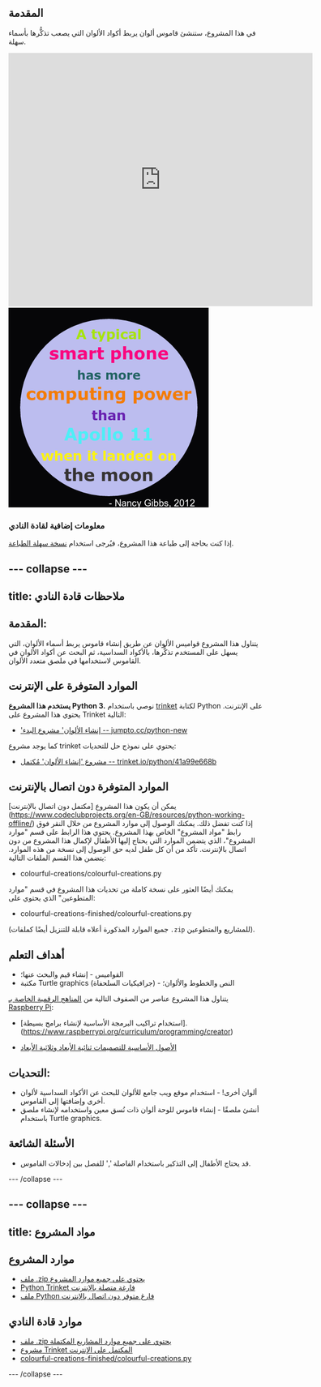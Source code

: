 ## المقدمة

في هذا المشروع، ستنشئ قاموس ألوان يربط أكواد الألوان التي يصعب تذكُّرها بأسماء سهلة.  

<div class="trinket">
  <iframe src="https://trinket.io/embed/python/41a99e668b?outputOnly=true&start=result" width="600" height="500" frameborder="0" marginwidth="0" marginheight="0" allowfullscreen>
  </iframe>
  <img src="images/colourful-finished.png">
</div>

### معلومات إضافية لقادة النادي

إذا كنت بحاجة إلى طباعة هذا المشروع، فيُرجى استخدام [نسخة سهلة الطباعة](https://projects.raspberrypi.org/en/projects/colourful-creations/print).


--- collapse ---
---
title: ملاحظات قادة النادي
---


## المقدمة:
يتناول هذا المشروع قواميس الألوان عن طريق إنشاء قاموس يربط أسماء الألوان، التي يسهل على المستخدم تذكُّرها، بالأكواد السداسية، ثم البحث عن أكواد الألوان في القاموس لاستخدامها في ملصق متعدد الألوان. 

## الموارد المتوفرة على الإنترنت

__يستخدم هذا المشروع Python 3.__ نوصي باستخدام [trinket](https://trinket.io/) لكتابة Python على الإنترنت. يحتوي هذا المشروع على Trinket التالية:

+ ['إنشاء الألوان' مشروع البدء -- jumpto.cc/python-new](http://jumpto.cc/python-new)

كما يوجد مشروع trinket يحتوي على نموذج حل للتحديات:

+ [مشروع 'إنشاء الألوان' مُكتمل -- trinket.io/python/41a99e668b](https://trinket.io/python/41a99e668b)

## الموارد المتوفرة دون اتصال بالإنترنت
يمكن أن يكون هذا المشروع [مكتمل دون اتصال بالإنترنت] (https://www.codeclubprojects.org/en-GB/resources/python-working-offline/) إذا كنت تفضل ذلك. يمكنك الوصول إلى موارد المشروع من خلال النقر فوق رابط "مواد المشروع" الخاص بهذا المشروع. يحتوي هذا الرابط على قسم "موارد المشروع"، الذي يتضمن الموارد التي يحتاج إليها الأطفال لإكمال هذا المشروع من دون اتصال بالإنترنت. تأكد من أن كل طفل لديه حق الوصول إلى نسخة من هذه الموارد. يتضمن هذا القسم الملفات التالية:

+ colourful-creations/colourful-creations.py

يمكنك أيضًا العثور على نسخة كاملة من تحديات هذا المشروع في قسم "موارد المتطوعين" الذي يحتوي على:

+ colourful-creations-finished/colourful-creations.py

(جميع الموارد المذكورة أعلاه قابلة للتنزيل أيضًا كملفات `.zip` للمشاريع والمتطوعين).

## أهداف التعلم
+ القواميس - إنشاء قيم والبحث عنها؛
+ مكتبة Turtle graphics (جرافيكيات السلحفاة) - النص والخطوط والألوان؛

يتناول هذا المشروع عناصر من الصفوف التالية من [المناهج الرقمية الخاصة بـ Raspberry Pi](http://rpf.io/curriculum):

+ [استخدام تراكيب البرمجة الأساسية لإنشاء برامج بسيطة].(https://www.raspberrypi.org/curriculum/programming/creator)

+ [الأصول الأساسية للتصميمات ثنائية الأبعاد وثلاثية الأبعاد](https://www.raspberrypi.org/curriculum/design/creator)

## التحديات:
+ ألوان أخرى! - استخدام موقع ويب جامع للألوان للبحث عن الأكواد السداسية لألوان أخرى وإضافتها إلى القاموس. 
+ أنشئ ملصقًا - إنشاء قاموس للوحة ألوان ذات نُسق معين واستخدامه لإنشاء ملصق باستخدام Turtle graphics. 

## الأسئلة الشائعة
+ قد يحتاج الأطفال إلى التذكير باستخدام الفاصلة ',' للفصل بين إدخالات القاموس. 



--- /collapse ---


--- collapse ---
---
title: مواد المشروع
---
## موارد المشروع
* [ملف .zip يحتوي على جميع موارد المشروع](resources/colourful-creations-project-resources.zip)
* [Python Trinket فارغة متصلة بالإنترنت](http://jumpto.cc/python-new)
* [ملف Python فارغ متوفر دون اتصال بالإنترنت](resources/new-new.py)

## موارد قادة النادي
* [ملف .zip يحتوي على جميع موارد المشاريع المكتملة](resources/colourful-creations-volunteer-resources.zip)
* [مشروع Trinket المكتمل على الإنترنت](https://trinket.io/python/41a99e668b)
* [colourful-creations-finished/colourful-creations.py](resources/colourful-creations-finished-colourful-creations.py)

--- /collapse ---
